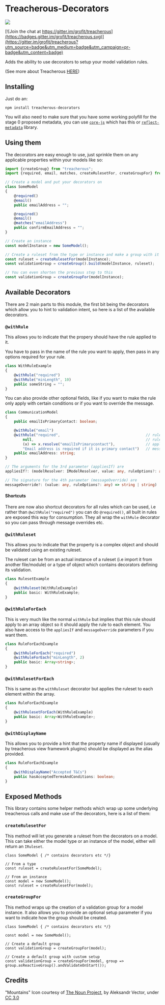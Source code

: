 # Treacherous-Decorators

<img src="https://user-images.githubusercontent.com/927201/29661471-03b5ee16-88bc-11e7-880d-d8c027b264c8.png"/> 

[![Join the chat at https://gitter.im/grofit/treacherous](https://badges.gitter.im/grofit/treacherous.svg)](https://gitter.im/grofit/treacherous?utm_source=badge&utm_medium=badge&utm_campaign=pr-badge&utm_content=badge)

Adds the ability to use decorators to setup your model validation rules.

(See more about Treacherous [HERE](https://github.com/grofit/treacherous))

## Installing

Just do an:

```
npm install treacherous-decorators
```

You will also need to make sure that you have some working polyfill for the stage 0 proposed metadata, you can use [`core-js`](https://github.com/zloirock/core-js) which has this or [`reflect-metadata`](https://github.com/rbuckton/reflect-metadata) library.

## Using them

The decorators are easy enough to use, just sprinkle them on any applicable properties within your models like so:

```ts
import {createGroup} from "treacherous";
import {required, email, matches, createRulesetFor, createGroupFor} from "treacherous-decorators";

// Create a model and put your decorators on
class SomeModel
{
    @required()
    @email()
    public emailAddress = "";

    @required()
    @email()
    @matches("emailAddress")
    public confirmEmailAddress = "";
}

// Create an instance
const modelInstance = new SomeModel();

// Create a ruleset from the type or instance and make a group with it
const ruleset = createRulesetFor(modelInstance);
const validationGroup = createGroup().build(modelInstance, ruleset);

// You can even shorten the previous step to this
const validationGroup = createGroupFor(modelInstance);
```

## Available Decorators

There are 2 main parts to this module, the first bit being the decorators which allow you to hint to validation intent, so here is a list of the available decorators.

### `@withRule`

This allows you to indicate that the propery should have the rule applied to it.

You have to pass in the name of the rule you want to apply, then pass in any options required for your rule.

```ts
class WithRuleExample
{
    @withRule("required")
    @withRule("minLength", 10)
    public someString = "";
}
```

You can also provide other optional fields, like if you want to make the rule only apply with certain conditions or if you want to override the message.

```ts
class CommunicationModel
{
    public emailIsPrimaryContact: boolean;

    @withRule("email")
    @withRule("required",                                       // rule name
        null,                                                   // rule options
        (x) => x.resolve("emailIsPrimarycontact"),              // applies if
        "Email address is required if it is primary contact")   // message override
    public emailAddress: string;
}

// The arguments for the 3rd parameter (appliesIf) are
appliesIf?: (modelResolver: IModelResolver, value: any, ruleOptions?: any) => boolean | boolean

// The signature for the 4th parameter (messageOverride) are
messageOverride?: (value: any, ruleOptions?: any) => string | string)
```

#### Shortcuts

There are now also shortcut decorators for all rules which can be used, i.e rather than `@withRule("required")` you can do `@required()`, all built in rules are exposed this way for consumption. They all wrap the `withRule` decorator so you can pass through message overrides etc.

### `@withRuleset`

This allows you to indicate that the property is a complex object and should be validated using an existing ruleset. 

The ruleset can be from an actual instance of a ruleset (i.e import it from another file/module) or a type of object which contains decorators defining its validation.

```ts
class RulesetExample
{       
    @withRuleset(WithRuleExample)
    public basic: WithRuleExample;
}
```

### `@withRuleForEach`

This is very much like the normal `withRule` but implies that this rule should apply to an array object so it should apply the rule to each element. You also have access to the `appliesIf` and `messageOverride` parameters if you want them.

```ts
class RuleForEachExample
{       
    @withRuleForEach("required")
    @withRuleForEach("minLength", 2)
    public basic: Array<string>;
}
```

### `@withRulesetForEach`

This is same as the `withRuleset` decorator but applies the ruleset to each element within the array.

```ts
class RuleForEachExample
{       
    @withRulesetForEach(WithRuleExample)
    public basic: Array<WithRuleExample>;
}
```

### `@withDisplayName`

This allows you to provide a hint that the property name if displayed (usually by treacherous view framework plugins) should be displayed as the alias provided.

```ts
class RuleForEachExample
{       
    @withDisplayName("Accepted T&Cs")
    public hasAcceptedTermsAndConditions: boolean;
}
```

## Exposed Methods

This library contains some helper methods which wrap up some underlying treacherous calls and make use of the decorators, here is a list of them:

### `createRulesetFor`

This method will let you generate a ruleset from the decorators on a model. This can take either the model type or an instance of the model, either will return an `IRuleset`.

```
class SomeModel { /* contains decorators etc */}

// From a type
const ruleset = createRulesetFor(SomeModel);

// From an instance
const model = new SomeModel();
const ruleset = createRulesetFor(model);
```

### `createGroupFor`

This method wraps up the creation of a validation group for a model instance. It also allows you to provide an optional setup parameter if you want to indicate how the group should be created.

```
class SomeModel { /* contains decorators etc */}

const model = new SomeModel();

// Create a default group
const validationGroup = createGroupFor(model);

// Create a default group with custom setup
const validationGroup = createGroupFor(model, group => group.asReactiveGroup().andValidateOnStart());
```

## Credits

"Mountains" Icon courtesy of [The Noun Project](https://thenounproject.com/), by Aleksandr Vector, under [CC 3.0](http://creativecommons.org/licenses/by/3.0/us/)
